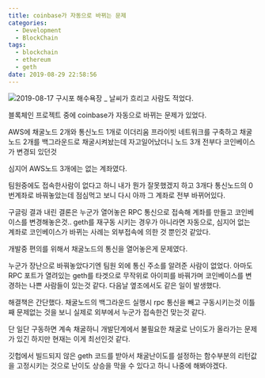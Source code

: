 ```yaml
---
title: coinbase가 자동으로 바뀌는 문제
categories:
  - Development
  - BlockChain
tags:
  - blockchain
  - ethereum
  - geth
date: 2019-08-29 22:58:56
---
```



![2019-08-17 구시포 해수욕장 _ 날씨가 흐리고 사람도 적었다.](/image/gushipo.jpg)

블록체인 프로젝트 중에 coinbase가 자동으로 바뀌는 문제가 있었다.

AWS에 채굴노드 2개와 통신노드 1개로 이더리움 프라이빗 네트워크를 구축하고 채굴노드 2개를 백그라운드로 채굴시켜놨는데 자고일어났더니 노드 3개 전부다 코인베이스가 변경되 있던것

심지어 AWS노드 3개에는 없는 계좌였다.

팀원중에도 접속한사람이 없다고 하니 내가 뭔가 잘못했겠지 하고 3개다 통신노드의 0번계좌로 바꿔놓았는데 점심먹고 보니 다시 아까 그 계좌로 전부 바뀌어있다.

구글링 결과 내린 결론은 누군가 열어놓은 RPC 통신으로 접속해 계좌를 만들고 코인베이스를 변경해놓은것..
geth를 재구동 시키는 경우가 아니라면 자동으로, 심지어 없는 계좌로 코인베이스가 바뀌는 사례는 외부접속에 의한 것 뿐인것 같았다.

개발중 편의를 위해서 채굴노드의 통신을 열어놓은게 문제였다.

누군가 장난으로 바꿔놓았다기엔 팀원 외에 통신 주소를 알려준 사람이 없었다.
아마도 RPC 포트가 열려있는 geth를 타겟으로 무작위로 아이피를 바꿔가며 코인베이스를 변경하는 나쁜 사람들이 있는것 같다.
다음날 옆조에서도 같은 일이 발생했다.

해결책은 간단했다.
채굴노드의 백그라운드 실행시 rpc 통신을 빼고 구동시키는것
이틀째 문제없는 것을 보니 실제로 외부에서 누군가 접속한건 맞는것 같다.

단 일단 구동하면 계속 채굴하니 개발단계에서 불필요한 채굴로 난이도가 올라가는 문제가 있긴 하지만 현재는 이게 최선인것 같다.

깃헙에서 빌드되지 않은 geth 코드를 받아서 채굴난이도를 설정하는 함수부분의 리턴값을 고정시키는 것으로 난이도 상승을 막을 수 있다고 하니 나중에 해봐야겠다.
